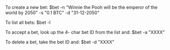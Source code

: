 To create a new bet:
$bet -n "Winnie the Pooh will be the emperor of the world by 2050" -s "0.1 BTC" -d "31-12-2050"

To list all bets:
$bet -l

To accept a bet, look up the 4- char bet ID from the list and:
$bet -a "XXXX"

To delete a bet, take the bet ID and:
$bet -d "XXXX"
